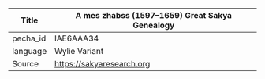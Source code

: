|Title | A mes zhabss (1597–1659) Great Sakya Genealogy 
| --- | --- 
|pecha_id | IAE6AAA34
|language | Wylie Variant
|Source | https://sakyaresearch.org